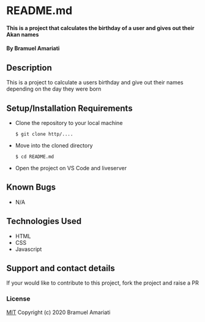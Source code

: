 # README.md
#### This is a project  that calculates the birthday of a user and gives out their Akan names
#### By Bramuel Amariati
## Description
This is a project to calculate a users birthday and give out their names depending on the day they were born
## Setup/Installation Requirements
* Clone the repository to your local machine
    ```
    $ git clone http/....
    ```
* Move into the cloned directory
    ```
    $ cd README.md
    ```
* Open the project on VS Code and liveserver
## Known Bugs
* N/A
## Technologies Used
* HTML
* CSS
* Javascript
## Support and contact details
If your would like to contribute to this project, fork the project and raise a PR
### License
[MIT](https://choosealicense.com/licenses/mit/)
Copyright (c) 2020 Bramuel Amariati